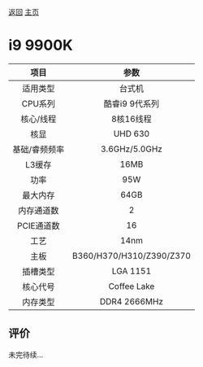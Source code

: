 [返回](../../../)  [主页](https://github.com/93Alliance/diy-pc/)
# i9 9900K

| 项目 | 参数 |
| :------: | :------: |
|适用类型 | 台式机|
|CPU系列| 酷睿i9 9代系列 |
|核心/线程| 8核16线程|
|核显| UHD 630 |
|基础/睿频频率 |3.6GHz/5.0GHz|
| L3缓存| 16MB|
|功率| 95W |
|最大内存| 64GB |
|内存通道数| 2 |
|PCIE通道数| 16 |
|工艺|14nm |
|主板| B360/H370/H310/Z390/Z370  |
|插槽类型| LGA 1151 |
|核心代号|  Coffee Lake |
|内存类型| DDR4 2666MHz |

## 评价

 未完待续...